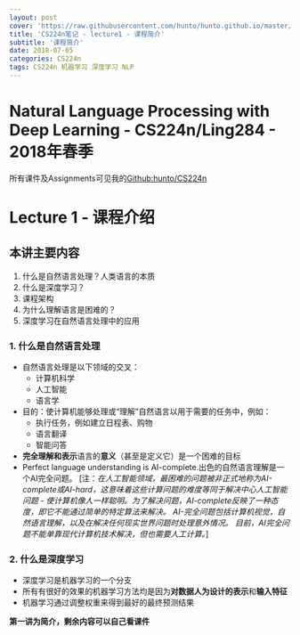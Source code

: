 ```yaml
---
layout: post
cover: 'https://raw.githubusercontent.com/hunto/hunto.github.io/master/assets/img/CS224n/1531972826892-c4a5ecf1-5bc9-4227-a0dd-227a56f15b79-image.png'
title: 'CS224n笔记 - lecture1 - 课程简介'
subtitle: '课程简介'
date: 2018-07-05
categories: CS224n
tags: CS224n 机器学习 深度学习 NLP
---
```


# **Natural Language Processing with Deep Learning - CS224n/Ling284 - 2018年春季**


所有课件及Assignments可见我的[Github:hunto/CS224n](https://github.com/hunto/CS224n)

# Lecture 1 - 课程介绍

## 本讲主要内容
1. 什么是自然语言处理？人类语言的本质
2. 什么是深度学习？
3. 课程架构
4. 为什么理解语言是困难的？
5. 深度学习在自然语言处理中的应用

### 1. 什么是自然语言处理
* 自然语言处理是以下领域的交叉：
    * 计算机科学
    * 人工智能
    * 语言学
* 目的：使计算机能够处理或“理解”自然语言以用于需要的任务中，例如：
    * 执行任务，例如建立日程表、购物
    * 语言翻译
    * 智能问答
* **完全理解和表示**语言的**意义**（甚至是定义它）是一个困难的目标
* Perfect language understanding is AI-complete.出色的自然语言理解是一个AI完全问题。
[注：*在人工智能领域，最困难的问题被非正式地称为AI-complete或AI-hard，这意味着这些计算问题的难度等同于解决中心人工智能问题 - 使计算机像人一样聪明。为了解决问题，AI-complete反映了一种态度，即它不能通过简单的特定算法来解决。 AI-完全问题包括计算机视觉，自然语言理解，以及在解决任何现实世界问题时处理意外情况。 目前，AI完全问题不能单靠现代计算机技术解决，但也需要人工计算。*]

### 2. 什么是深度学习
* 深度学习是机器学习的一个分支
* 所有有很好的效果的机器学习方法均是因为**对数据人为设计的表示**和**输入特征**
* 机器学习通过调整权重来得到最好的最终预测结果


**第一讲为简介，剩余内容可以自己看课件**
